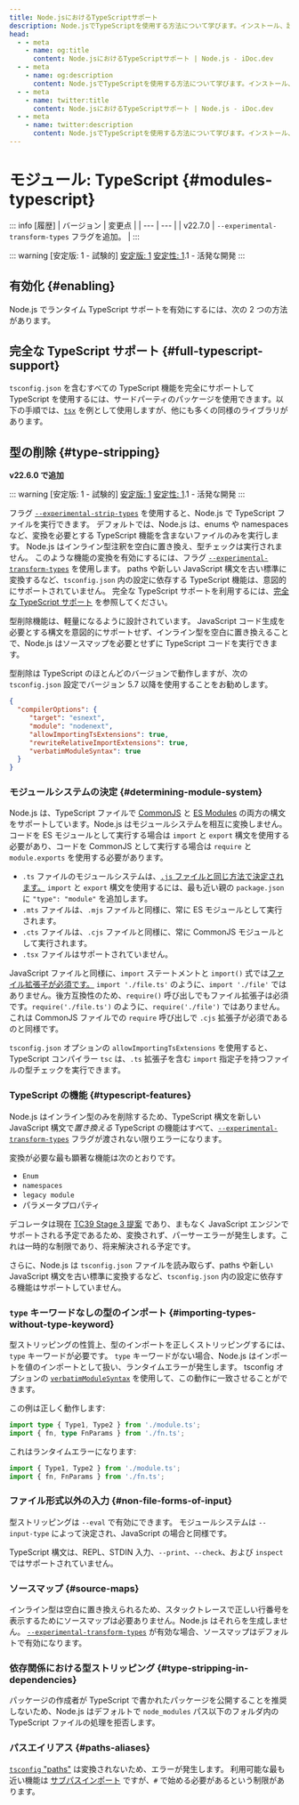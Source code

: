 ```yaml
---
title: Node.jsにおけるTypeScriptサポート
description: Node.jsでTypeScriptを使用する方法について学びます。インストール、設定、およびNode.jsプロジェクトにTypeScriptを統合するためのベストプラクティスを含みます。
head:
  - - meta
    - name: og:title
      content: Node.jsにおけるTypeScriptサポート | Node.js - iDoc.dev
  - - meta
    - name: og:description
      content: Node.jsでTypeScriptを使用する方法について学びます。インストール、設定、およびNode.jsプロジェクトにTypeScriptを統合するためのベストプラクティスを含みます。
  - - meta
    - name: twitter:title
      content: Node.jsにおけるTypeScriptサポート | Node.js - iDoc.dev
  - - meta
    - name: twitter:description
      content: Node.jsでTypeScriptを使用する方法について学びます。インストール、設定、およびNode.jsプロジェクトにTypeScriptを統合するためのベストプラクティスを含みます。
---
```



# モジュール: TypeScript {#modules-typescript}


::: info [履歴]
| バージョン | 変更点 |
| --- | --- |
| v22.7.0 | `--experimental-transform-types` フラグを追加。 |
:::

::: warning [安定版: 1 - 試験的]
[安定版: 1](/ja/nodejs/api/documentation#stability-index) [安定性: 1](/ja/nodejs/api/documentation#stability-index).1 - 活発な開発
:::

## 有効化 {#enabling}

Node.js でランタイム TypeScript サポートを有効にするには、次の 2 つの方法があります。

## 完全な TypeScript サポート {#full-typescript-support}

`tsconfig.json` を含むすべての TypeScript 機能を完全にサポートして TypeScript を使用するには、サードパーティのパッケージを使用できます。以下の手順では、[`tsx`](https://tsx.is/) を例として使用しますが、他にも多くの同様のライブラリがあります。

## 型の削除 {#type-stripping}

**v22.6.0 で追加**

::: warning [安定版: 1 - 試験的]
[安定版: 1](/ja/nodejs/api/documentation#stability-index) [安定性: 1](/ja/nodejs/api/documentation#stability-index).1 - 活発な開発
:::

フラグ [`--experimental-strip-types`](/ja/nodejs/api/cli#--experimental-strip-types) を使用すると、Node.js で TypeScript ファイルを実行できます。 デフォルトでは、Node.js は、enums や namespaces など、変換を必要とする TypeScript 機能を含まないファイルのみを実行します。 Node.js はインライン型注釈を空白に置き換え、型チェックは実行されません。 このような機能の変換を有効にするには、フラグ [`--experimental-transform-types`](/ja/nodejs/api/cli#--experimental-transform-types) を使用します。 paths や新しい JavaScript 構文を古い標準に変換するなど、`tsconfig.json` 内の設定に依存する TypeScript 機能は、意図的にサポートされていません。 完全な TypeScript サポートを利用するには、[完全な TypeScript サポート](/ja/nodejs/api/typescript#full-typescript-support) を参照してください。

型削除機能は、軽量になるように設計されています。 JavaScript コード生成を必要とする構文を意図的にサポートせず、インライン型を空白に置き換えることで、Node.js はソースマップを必要とせずに TypeScript コードを実行できます。

型削除は TypeScript のほとんどのバージョンで動作しますが、次の `tsconfig.json` 設定でバージョン 5.7 以降を使用することをお勧めします。

```json [JSON]
{
  "compilerOptions": {
     "target": "esnext",
     "module": "nodenext",
     "allowImportingTsExtensions": true,
     "rewriteRelativeImportExtensions": true,
     "verbatimModuleSyntax": true
  }
}
```

### モジュールシステムの決定 {#determining-module-system}

Node.js は、TypeScript ファイルで [CommonJS](/ja/nodejs/api/modules) と [ES Modules](/ja/nodejs/api/esm) の両方の構文をサポートしています。Node.js はモジュールシステムを相互に変換しません。コードを ES モジュールとして実行する場合は `import` と `export` 構文を使用する必要があり、コードを CommonJS として実行する場合は `require` と `module.exports` を使用する必要があります。

- `.ts` ファイルのモジュールシステムは、[`.js` ファイルと同じ方法で決定されます。](/ja/nodejs/api/packages#determining-module-system) `import` と `export` 構文を使用するには、最も近い親の `package.json` に `"type": "module"` を追加します。
- `.mts` ファイルは、`.mjs` ファイルと同様に、常に ES モジュールとして実行されます。
- `.cts` ファイルは、`.cjs` ファイルと同様に、常に CommonJS モジュールとして実行されます。
- `.tsx` ファイルはサポートされていません。

JavaScript ファイルと同様に、`import` ステートメントと `import()` 式では[ファイル拡張子が必須です。](/ja/nodejs/api/esm#mandatory-file-extensions) `import './file.ts'` のように、`import './file'` ではありません。後方互換性のため、`require()` 呼び出しでもファイル拡張子は必須です。`require('./file.ts')` のように、`require('./file')` ではありません。これは CommonJS ファイルでの `require` 呼び出しで `.cjs` 拡張子が必須であるのと同様です。

`tsconfig.json` オプションの `allowImportingTsExtensions` を使用すると、TypeScript コンパイラー `tsc` は、`.ts` 拡張子を含む `import` 指定子を持つファイルの型チェックを実行できます。

### TypeScript の機能 {#typescript-features}

Node.js はインライン型のみを削除するため、TypeScript 構文を新しい JavaScript 構文で*置き換える* TypeScript の機能はすべて、[`--experimental-transform-types`](/ja/nodejs/api/cli#--experimental-transform-types) フラグが渡されない限りエラーになります。

変換が必要な最も顕著な機能は次のとおりです。

- `Enum`
- `namespaces`
- `legacy module`
- パラメータプロパティ

デコレータは現在 [TC39 Stage 3 提案](https://github.com/tc39/proposal-decorators) であり、まもなく JavaScript エンジンでサポートされる予定であるため、変換されず、パーサーエラーが発生します。これは一時的な制限であり、将来解決される予定です。

さらに、Node.js は `tsconfig.json` ファイルを読み取らず、paths や新しい JavaScript 構文を古い標準に変換するなど、`tsconfig.json` 内の設定に依存する機能はサポートしていません。


### `type` キーワードなしの型のインポート {#importing-types-without-type-keyword}

型ストリッピングの性質上、型のインポートを正しくストリッピングするには、`type` キーワードが必要です。 `type` キーワードがない場合、Node.js はインポートを値のインポートとして扱い、ランタイムエラーが発生します。 tsconfig オプションの [`verbatimModuleSyntax`](https://www.typescriptlang.org/tsconfig/#verbatimModuleSyntax) を使用して、この動作に一致させることができます。

この例は正しく動作します:

```ts [TYPESCRIPT]
import type { Type1, Type2 } from './module.ts';
import { fn, type FnParams } from './fn.ts';
```
これはランタイムエラーになります:

```ts [TYPESCRIPT]
import { Type1, Type2 } from './module.ts';
import { fn, FnParams } from './fn.ts';
```
### ファイル形式以外の入力 {#non-file-forms-of-input}

型ストリッピングは `--eval` で有効にできます。 モジュールシステムは `--input-type` によって決定され、JavaScript の場合と同様です。

TypeScript 構文は、REPL、STDIN 入力、`--print`、`--check`、および `inspect` ではサポートされていません。

### ソースマップ {#source-maps}

インライン型は空白に置き換えられるため、スタックトレースで正しい行番号を表示するためにソースマップは必要ありません。Node.js はそれらを生成しません。 [`--experimental-transform-types`](/ja/nodejs/api/cli#--experimental-transform-types) が有効な場合、ソースマップはデフォルトで有効になります。

### 依存関係における型ストリッピング {#type-stripping-in-dependencies}

パッケージの作成者が TypeScript で書かれたパッケージを公開することを推奨しないため、Node.js はデフォルトで `node_modules` パス以下のフォルダ内の TypeScript ファイルの処理を拒否します。

### パスエイリアス {#paths-aliases}

[`tsconfig` "paths"](https://www.typescriptlang.org/tsconfig/#paths) は変換されないため、エラーが発生します。 利用可能な最も近い機能は [サブパスインポート](/ja/nodejs/api/packages#subpath-imports) ですが、`#` で始める必要があるという制限があります。

